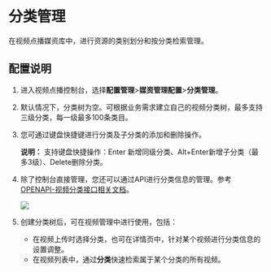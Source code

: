 # 分类管理

在视频点播媒资库中，进行资源的类别划分和按分类检索管理。

## 配置说明

1.  进入视频点播控制台，选择**配置管理**\>**媒资管理配置**\>**分类管理**。
2.  默认情况下，分类树为空。可根据业务需求建立自己的视频分类树，最多支持三级分类，每一级最多100条类目。
3.  您可通过键盘快捷键进行分类及子分类的添加和删除操作。

    **说明：** 支持键盘快捷操作：Enter 新增同级分类、Alt+Enter新增子分类（最多3级）、Delete删除分类。

4.  除了控制台直接管理，您还可以通过API进行分类信息的管理。参考[OPENAPI-视频分类接口相关文档](/cn.zh-CN/服务端API/媒资管理/媒资分类/创建分类.md)。

    ![](https://static-aliyun-doc.oss-cn-hangzhou.aliyuncs.com/assets/img/zh-CN/2113620061/p164934.png)

5.  创建分类树后，可在视频管理中进行使用，包括：
    -   在视频上传时选择分类，也可在详情页中，针对某个视频进行分类信息的设置调整。
    -   在视频列表中，通过**分类**快速检索属于某个分类的所有视频。

